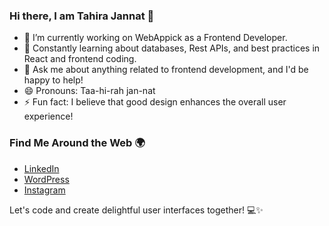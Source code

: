 ### Hi there, I am Tahira Jannat 👋

- 🔭 I’m currently working on WebAppick as a Frontend Developer.
- 🌱 Constantly learning about databases, Rest APIs, and best practices in React and frontend coding.
- 💬 Ask me about anything related to frontend development, and I'd be happy to help!
- 😄 Pronouns: Taa-hi-rah jan-nat
- ⚡ Fun fact: I believe that good design enhances the overall user experience!


### Find Me Around the Web 🌍
- [LinkedIn](https://www.linkedin.com/in/tahira-jannat-2ab91018b/)
- [WordPress](https://profiles.wordpress.org/tahirajannat/)
- [Instagram](https://www.instagram.com/__tahiira__?igsh=aHFtcWJhMDV6eWp3)

Let's code and create delightful user interfaces together! 💻✨

<!-- ### Hi there, I'm Tahira Jannat! 👋 -->

<!-- ### Hi there, I'm Tahira Jannat! 👋 -->

